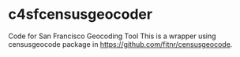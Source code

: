 # c4sfcensusgeocoder
Code for San Francisco Geocoding Tool
This is a wrapper using censusgeocode package in https://github.com/fitnr/censusgeocode.
